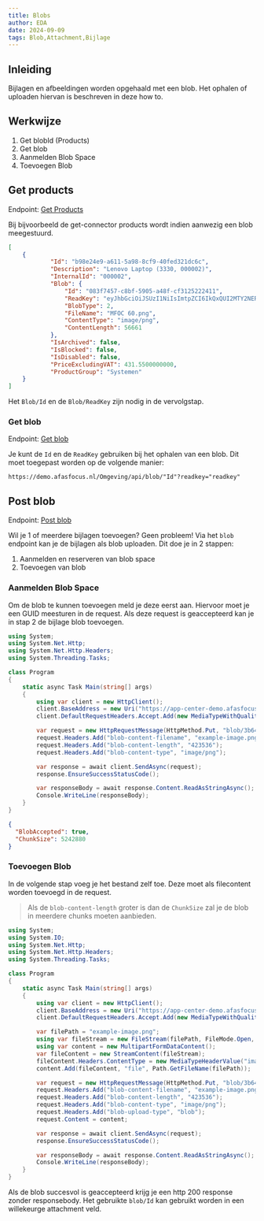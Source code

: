 ```yaml
---
title: Blobs
author: EDA
date: 2024-09-09
tags: Blob,Attachment,Bijlage
---
```


## Inleiding

Bijlagen en afbeeldingen worden opgehaald met een blob. Het ophalen of uploaden hiervan is beschreven in deze how to.

## Werkwijze

1. Get blobId (Products)
2. Get blob
3. Aanmelden Blob Space
4. Toevoegen Blob

## Get products

Endpoint: [Get Products](../../api-specs/sb/en/latest#get-/api/products)

Bij bijvoorbeeld de get-connector products wordt indien aanwezig een blob meegestuurd.

```json Result
[
    {
            "Id": "b98e24e9-a611-5a98-8cf9-40fed321dc6c",
            "Description": "Lenovo Laptop (3330, 000002)",
            "InternalId": "000002",
            "Blob": {
                "Id": "083f7457-c8bf-5905-a48f-cf3125222411",
                "ReadKey": "eyJhbGciOiJSUzI1NiIsImtpZCI6IkQxQUI2MTY2NERFRDU3MTRGRkRDRUIzNTI5MzkzOTFFNTI3MTg4MkUiLCJ0eXAiOiJKV1QifQ.eyJCIjoiNDgzZjc0NTdjOGJmNTkwNWE0OGZjZjMxMjUyMjI0MTEiLCJBIjoiMmNhZDFlYzcwMzVkNDdkZjliMjNhN2QwMWFhZTU1NjUiLCJTIjoxLCJSIjoxLCJuYmYiOjE3MjU4Njg4MDAsImV4cCI6MTcyNTk2OTYwMCwiaWF0IjoxNzI1ODY4ODAwfQ.RvapIkv7aWARxkE66UrjTTe8ubK1wzfWbYE5bx5J5GXUbHqJRv8gwaLd_XCvYR5zAyA743cQmoEz8K_5iwRgNcblnqUYpWLlVK1DUb03Isfivsgvtc_99PYhuZpR6yx8EMQ1Ll04TwzfKqjD7bOxhNuPGjT-nvfL98lYvSHlTgzbJOp91qc0fSYOSNAhML1BYDtAXbhZ1V9eS_ZkmUoL7MNWfy7lUkklhNXkip9-t9Rkt1X1_hfOUmO_J-xlXu7gf8DJ9Z0k2Qi5S6ZKG_K90xhUxECr04wf9Clx9pfl6qvZFlN834IwcUeOMTE_MqgKFucNBg_ZdTnlfZXuxkIIWA",
                "BlobType": 2,
                "FileName": "MFOC 60.png",
                "ContentType": "image/png",
                "ContentLength": 56661
            },
            "IsArchived": false,
            "IsBlocked": false,
            "IsDisabled": false,
            "PriceExcludingVAT": 431.5500000000,
            "ProductGroup": "Systemen"
    }
]
```

Het `Blob/Id` en de `Blob/ReadKey` zijn nodig in de vervolgstap.

### Get blob

Endpoint: [Get blob](../../api-specs/sb/en/latest#get-/api/blob/-uuid-)

Je kunt de `Id` en de `ReadKey` gebruiken bij het ophalen van een blob. Dit moet toegepast worden op de volgende manier:

`https://demo.afasfocus.nl/Omgeving/api/blob/"Id"?readkey="readkey"`

## Post blob

Endpoint: [Post blob](../../api-specs/sb/nl/latest#put-/api/blob/-uuid-)

Wil je 1 of meerdere bijlagen toevoegen? Geen probleem! Via het `blob` endpoint kan je de bijlagen als blob uploaden. Dit doe je in 2 stappen:

1. Aanmelden en reserveren van blob space
2. Toevoegen van blob

### Aanmelden Blob Space

Om de blob te kunnen toevoegen meld je deze eerst aan. Hiervoor moet je een GUID meesturen in de request. Als deze request is geaccepteerd kan je in stap 2 de bijlage blob toevoegen.

```csharp Reserving blob space
using System;
using System.Net.Http;
using System.Net.Http.Headers;
using System.Threading.Tasks;

class Program
{
    static async Task Main(string[] args)
    {
        using var client = new HttpClient();
        client.BaseAddress = new Uri("https://app-center-demo.afasfocus.nl/scope/api/");
        client.DefaultRequestHeaders.Accept.Add(new MediaTypeWithQualityHeaderValue("application/json"));

        var request = new HttpRequestMessage(HttpMethod.Put, "blob/3b642fed-f4ec-4463-986a-745531ccbbb8");
        request.Headers.Add("blob-content-filename", "example-image.png");
        request.Headers.Add("blob-content-length", "423536");
        request.Headers.Add("blob-content-type", "image/png");

        var response = await client.SendAsync(request);
        response.EnsureSuccessStatusCode();

        var responseBody = await response.Content.ReadAsStringAsync();
        Console.WriteLine(responseBody);
    }
}
```

```json Result
{
  "BlobAccepted": true,
  "ChunkSize": 5242880
}
```

### Toevoegen Blob

In de volgende stap voeg je het bestand zelf toe. Deze moet als filecontent worden toevoegd in de request.

> Als de `blob-content-length` groter is dan de `ChunkSize` zal je de blob in meerdere chunks moeten aanbieden.

```csharp Add attachment file
using System;
using System.IO;
using System.Net.Http;
using System.Net.Http.Headers;
using System.Threading.Tasks;

class Program
{
    static async Task Main(string[] args)
    {
        using var client = new HttpClient();
        client.BaseAddress = new Uri("https://app-center-demo.afasfocus.nl/scope/api/");
        client.DefaultRequestHeaders.Accept.Add(new MediaTypeWithQualityHeaderValue("application/json"));

        var filePath = "example-image.png";
        using var fileStream = new FileStream(filePath, FileMode.Open, FileAccess.Read);
        using var content = new MultipartFormDataContent();
        var fileContent = new StreamContent(fileStream);
        fileContent.Headers.ContentType = new MediaTypeHeaderValue("image/png");
        content.Add(fileContent, "file", Path.GetFileName(filePath));

        var request = new HttpRequestMessage(HttpMethod.Put, "blob/3b642fed-f4ec-4463-986a-745531ccbbb8");
        request.Headers.Add("blob-content-filename", "example-image.png");
        request.Headers.Add("blob-content-length", "423536");
        request.Headers.Add("blob-content-type", "image/png");
        request.Headers.Add("blob-upload-type", "blob");
        request.Content = content;

        var response = await client.SendAsync(request);
        response.EnsureSuccessStatusCode();

        var responseBody = await response.Content.ReadAsStringAsync();
        Console.WriteLine(responseBody);
    }
}
```

Als de blob succesvol is geaccepteerd krijg je een http 200 response zonder responsebody. Het gebruikte `blob/Id` kan gebruikt worden in een willekeurge attachment veld.
